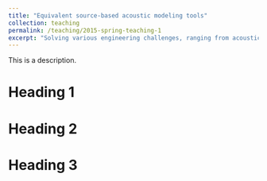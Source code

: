 ```yaml
---
title: "Equivalent source-based acoustic modeling tools"
collection: teaching
permalink: /teaching/2015-spring-teaching-1
excerpt: "Solving various engineering challenges, ranging from acoustic design in engines and ventilation systems to sound propagation in ice-covered oceans, using the powerful equivalent source method<br/><img src='/images/3DUAP1.png'>"
---
```


This is a description.

Heading 1
======

Heading 2
======

Heading 3
======
